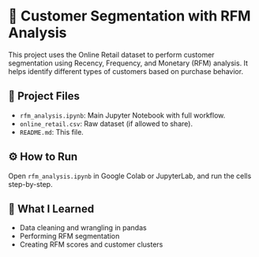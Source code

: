 # 🛒 Customer Segmentation with RFM Analysis

This project uses the Online Retail dataset to perform customer segmentation using Recency, Frequency, and Monetary (RFM) analysis. It helps identify different types of customers based on purchase behavior.

## 📁 Project Files
- `rfm_analysis.ipynb`: Main Jupyter Notebook with full workflow.
- `online_retail.csv`: Raw dataset (if allowed to share).
- `README.md`: This file.

## ⚙️ How to Run
Open `rfm_analysis.ipynb` in Google Colab or JupyterLab, and run the cells step-by-step.

## 🧠 What I Learned
- Data cleaning and wrangling in pandas
- Performing RFM segmentation
- Creating RFM scores and customer clusters
